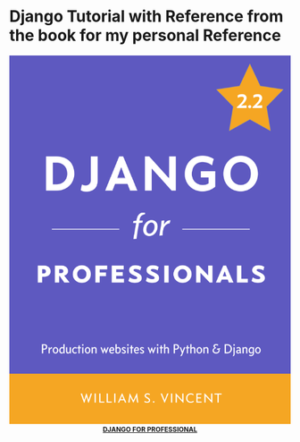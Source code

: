 # Django Tutorial with Reference from the book for my personal Reference




<p align="center">
    <img src="Django for Professional.png" width="800">
    <br>
    <sup><a href="https://leanpub.com/djangoforprofessionals" target="_blank"><strong>DJANGO FOR PROFESSIONAL</strong></a></sup>
</p>

